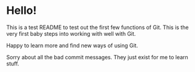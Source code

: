 # Hello!

This is a test README to test out the first few functions of Git. This is the very first baby steps into working with well with Git.

Happy to learn more and find new ways of using Git.

Sorry about all the bad commit messages. They just exist for me to learn stuff. 
